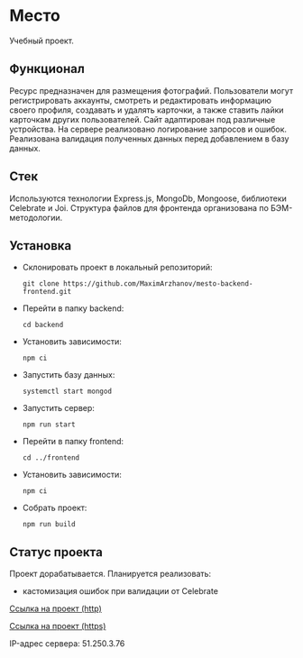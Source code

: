 # Место
Учебный проект.

## Функционал

Ресурс предназначен для размещения фотографий.
Пользователи могут регистрировать аккаунты, смотреть и редактировать информацию своего профиля, создавать и удалять карточки, а также ставить лайки карточкам других пользователей.
Сайт адаптирован под различные устройства.
На сервере реализовано логирование запросов и ошибок. Реализована валидация полученных данных перед добавлением в базу данных.

## Стек

Используются технологии Express.js, MongoDb, Mongoose, библиотеки Celebrate и Joi.
Структура файлов для фронтенда организована по БЭМ-методологии.

## Установка

- Склонировать проект в локальный репозиторий:
    
    `git clone https://github.com/MaximArzhanov/mesto-backend-frontend.git`

- Перейти в папку backend:
    
    `cd backend`

- Установить зависимости:
    
    `npm ci`

- Запустить базу данных:
    
    `systemctl start mongod`

- Запустить сервер:
    
    `npm run start`

- Перейти в папку frontend:
    
    `cd ../frontend`

- Установить зависимости:
    
    `npm ci`

- Собрать проект:
    
    `npm run build`

## Статус проекта

Проект дорабатывается. Планируется реализовать:

- кастомизация ошибок при валидации от Celebrate

[Ссылка на проект (http)](http://mesto.maxim.arzhanov.nomoredomains.rocks)

[Ссылка на проект (https)](https://mesto.maxim.arzhanov.nomoredomains.rocks)

IP-адрес сервера: 51.250.3.76

